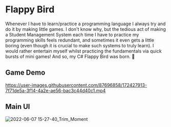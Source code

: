 # Flappy Bird
Whenever I have to learn/practice a programming language I always try and do it by making little games. I don't know why, but the tedious act of making a Student Management System each time I have to practice my programming skills feels redundant, and sometimes it even gets a little boring (even though it is crucial to make such systems to truly learn). I would rather entertain myself whilst practicing the fundamentals via quick bursts of mini games! And so, my C# Flappy Bird was born. 🐥

## Game Demo
https://user-images.githubusercontent.com/87696858/172427913-7f71de5a-3f14-4a2e-ae56-bac3c44d40c1.mp4

## Main UI
![2022-06-07 15-27-40_Trim_Moment](https://user-images.githubusercontent.com/87696858/172427819-16bbbbca-3ac8-45a0-ad62-ddba9289a767.jpg)
